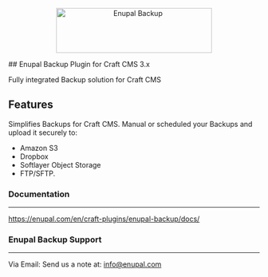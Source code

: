 <p align="center">
	<a href="https://enupal.com/craft-plugins/enupal-backup/docs/" target="_blank">
	<img width="312" height="90" src="https://enupal.com/assets/docs/backup-icon.svg" alt="Enupal Backup"></a>
</p>
## Enupal Backup Plugin for Craft CMS 3.x

Fully integrated Backup solution for Craft CMS

## Features

Simplifies Backups for Craft CMS. Manual or scheduled your Backups and upload it securely to:

* Amazon S3
* Dropbox
* Softlayer Object Storage
* FTP/SFTP.

### Documentation
------------------------------------------------------------

https://enupal.com/en/craft-plugins/enupal-backup/docs/

### Enupal Backup Support
------------------------------------------------------------

Via Email:
Send us a note at: info@enupal.com




